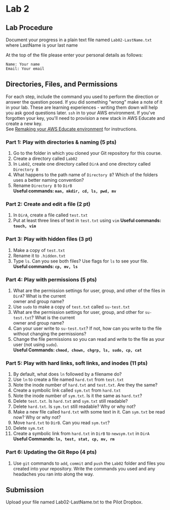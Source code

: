 # Lab 2

## Lab Procedure
Document your progress in a plain text file named `Lab02-LastName.txt`  
where LastName is your last name

At the top of the file please enter your personal details as follows:
```
Name: Your name
Email: Your email

```
## Directories, Files, and Permissions
For each step, include the command you used to perform the direction or answer the question posed.  If you did something "wrong" make a note of it in your lab.  These are learning experiences - writing them down will help you ask good questions later.
`ssh` in to your AWS environment.  If you've forgotten your key, you'll need to provision a new stack in AWS Educate and create a new key.  
See [Remaking your AWS Educate environment](../../..) for instructions.

### Part 1: Play with directories & naming (5 pts)
1. Go to the folder in which you cloned your Git repository for this course.
2. Create a directory called `Lab02`
3. In `Lab02`, create one directory called `DirA` and one directory called `Directory B`
4. What happens to the path name of `Directory B`?  Which of the folders uses a better naming convention?
5. Rename `Directory B` to `DirB`  
**Useful commands: `man, mkdir, cd, ls, pwd, mv`**

### Part 2: Create and edit a file (2 pt)
1. In `DirA`, create a file called `test.txt`
2. Put at least three lines of text in `test.txt` using `vim`
**Useful commands: `touch, vim`**

### Part 3: Play with hidden files (3 pt)
1. Make a copy of `test.txt`
2. Rename it to `.hidden.txt`
3. Type `ls`.  Can you see both files?  Use flags for `ls` to see your file.  
**Useful commands: `cp, mv, ls`**

### Part 4: Play with permissions (5 pts)
1. What are the permission settings for user, group, and other of the files in `DirA`?  What is the current  
owner and group name?  
2. Use `sudo` to make a copy of `test.txt` called `su-test.txt`
3. What are the permission settings for user, group, and other for `su-test.txt`?  What is the current  
owner and group name?
4. Can your user write to `su-test.txt`?  If not, how can you write to the file without changing the permissions? 
5. Change the file permissions so you can read and write to the file as your user (not using `sudo`).  
**Useful Commands: `chmod, chown, chgrp, ls, sudo, cp, cat`**

### Part 5: Play with hard links, soft links, and inodes (11 pts)
1. By default, what does `ln` followed by a filename do?  
2. Use `ln` to create a file named `hard.txt` from `test.txt`
3. Note the inode number of `hard.txt` and `test.txt`.  Are they the same?
4. Create a symbolic link called `sym.txt` from `hard.txt`
5. Note the inode number of `sym.txt`.  Is it the same as `hard.txt`?
6. Delete `test.txt`.  Is `hard.txt` and `sym.txt` still readable?
7. Delete `hard.txt`.  Is `sym.txt` still readable?  Why or why not?
8. Make a new file called `hard.txt` with some text in it.  Can `sym.txt` be read now?  Why or why not?
9. Move `hard.txt` to `DirB`.  Can you read `sym.txt`?
10. Delete `sym.txt`
11. Create a symbolic link from `hard.txt` in `DirB` to `newsym.txt` in `DirA`  
**Useful Commands: `ln, test, stat, cp, mv, rm`**

### Part 6: Updating the Git Repo (4 pts)
1. Use `git` commands to `add`, `commit` and `push` the `Lab02` folder and files you created into your repository.  Write the commands you used and any headaches you ran into along the way.

## Submission
Upload your file named Lab02-LastName.txt to the Pilot Dropbox.